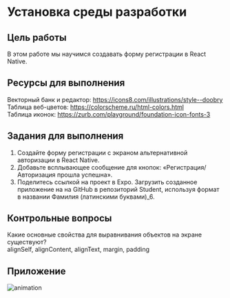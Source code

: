 # Установка среды разработки
## Цель работы
В этом работе мы научимся создавать форму регистрации в React Native. 
## Ресурсы для выполнения
Векторный банк и редактор: https://icons8.com/illustrations/style--doobry  
Таблица веб-цветов: https://colorscheme.ru/html-colors.html  
Таблица иконок: https://zurb.com/playground/foundation-icon-fonts-3  
## Задания для выполнения
1. Создайте форму регистрации с экраном альтернативной авторизации в React Native.  
2. Добавьте всплывающее сообщение для кнопок: «Регистрация/Авторизация прошла успешна».  
3. Поделитесь ссылкой на проект в Expo. Загрузить созданное приложение на на GitHub в репозиторий Student, используя формат в названии Фамилия (латинскими буквами)_6.
## Контрольные вопросы
Какие основные свойства для выравнивания объектов на экране существуют?  
alignSelf, alignContent, alignText, margin, padding
## Приложение
![animation](https://github.com/Bestebeleste/FA/blob/main/Android/%D0%A0%D0%B0%D0%B1%D0%BE%D1%82%D1%8B/%D0%9F%D0%9820-4%20%D0%A1%D0%B5%D0%B2%D0%B5%D0%BD%20%D0%91%D0%B5%D0%BB%D0%B5%D0%BA%20%D0%A4%D0%BE%D1%80%D0%BC%D0%B0%20%D0%A0%D0%B5%D0%B3%D0%B8%D1%81%D1%82%D1%80%D0%B0%D1%86%D0%B8%D0%B8/status.gif)

